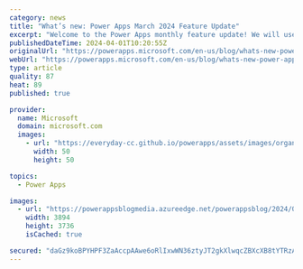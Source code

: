 ```yaml
---
category: news
title: "What’s new: Power Apps March 2024 Feature Update"
excerpt: "Welcome to the Power Apps monthly feature update! We will use this blog to share a summary of product, community, and learning updates from throughout the month so you can access it in one easy place. This month we&#8217;ve got a great set of updates for Makers, Admins, and users across Power Apps, Dataverse"
publishedDateTime: 2024-04-01T10:20:55Z
originalUrl: "https://powerapps.microsoft.com/en-us/blog/whats-new-power-apps-march-2024-feature-update/"
webUrl: "https://powerapps.microsoft.com/en-us/blog/whats-new-power-apps-march-2024-feature-update/"
type: article
quality: 87
heat: 89
published: true

provider:
  name: Microsoft
  domain: microsoft.com
  images:
    - url: "https://everyday-cc.github.io/powerapps/assets/images/organizations/microsoft.com-50x50.jpg"
      width: 50
      height: 50

topics:
  - Power Apps

images:
  - url: "https://powerappsblogmedia.azureedge.net/powerappsblog/2024/04/GAOffline.png"
    width: 3894
    height: 3736
    isCached: true

secured: "daGz9koBPYHPF3ZaAccpAAwe6oRlIxwWN36ztyJT2gkXlwqcZBXcXB8tYTRzA1z/gwdu6Nc1HvV1qDPEWrXuw3RioEblWrDnCQttG4o3mvQ7pTlkwx6oYttM4mwElO/DEfKx0kiuEjUV1NZgpA+A5es6EmPVNiYk5M2buTIU1mHO2lmb6qGZoK+B/jvlRrVJMPyK5NUIHUEP2CSXbB7/mQU5hNal1yKtHcetXraNj5DxtjT6sWe6z0h+1Y0jgHn/lJi3H7iw/kAuqbHGlzUwjqzxbjUGqjpy/JnQ9wBvatha04BHjls2RP1GzfTfhMMWpJN8ZOWTW2OIfaxJ+YzOB40VyEsSP6lzNmrJ5hBeiNU=;Vibt49S7j+hbwQuHGGWk4w=="
---
```


